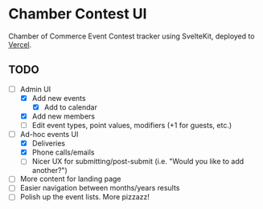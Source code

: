 # Chamber Contest UI

Chamber of Commerce Event Contest tracker using SvelteKit, deployed to [Vercel](https://vercel.com).

## TODO

- [ ] Admin UI
  - [x] Add new events
    - [x] Add to calendar
  - [x] Add new members
  - [ ] Edit event types, point values, modifiers (+1 for guests, etc.)
- [ ] Ad-hoc events UI
  - [x] Deliveries
  - [x] Phone calls/emails
  - [ ] Nicer UX for submitting/post-submit (i.e. "Would you like to add another?")
- [ ] More content for landing page
- [ ] Easier navigation between months/years results
- [ ] Polish up the event lists. More pizzazz!
